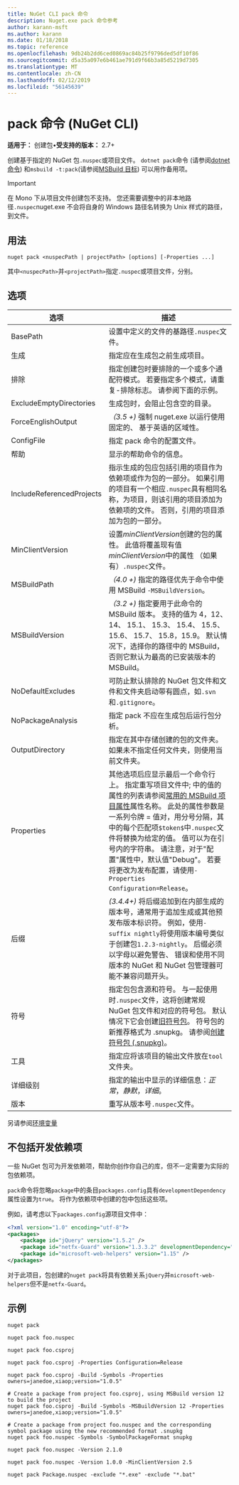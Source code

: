 ```yaml
---
title: NuGet CLI pack 命令
description: Nuget.exe pack 命令参考
author: karann-msft
ms.author: karann
ms.date: 01/18/2018
ms.topic: reference
ms.openlocfilehash: 9db24b2dd6ced0869ac84b25f9796ded5df10f86
ms.sourcegitcommit: d5a35a097e6b461ae791d9f66b3a85d5219d7305
ms.translationtype: MT
ms.contentlocale: zh-CN
ms.lasthandoff: 02/12/2019
ms.locfileid: "56145639"
---
```

# <a name="pack-command-nuget-cli"></a>pack 命令 (NuGet CLI)

**适用于：** 创建包&bullet;**受支持的版本：** 2.7+

创建基于指定的 NuGet 包`.nuspec`或项目文件。 `dotnet pack`命令 (请参阅[dotnet 命令](dotnet-Commands.md)) 和`msbuild -t:pack`(请参阅[MSBuild 目标](../reference/msbuild-targets.md)) 可以用作备用项。

> [!Important]
> 在 Mono 下从项目文件创建包不支持。 您还需要调整中的非本地路径`.nuspec`nuget.exe 不会将自身的 Windows 路径名转换为 Unix 样式的路径，到文件。

## <a name="usage"></a>用法

```cli
nuget pack <nuspecPath | projectPath> [options] [-Properties ...]
```

其中`<nuspecPath>`并`<projectPath>`指定`.nuspec`或项目文件，分别。

## <a name="options"></a>选项

| 选项 | 描述 |
| --- | --- |
| BasePath | 设置中定义的文件的基路径`.nuspec`文件。 |
| 生成 | 指定应在生成包之前生成项目。 |
| 排除 | 指定创建包时要排除的一个或多个通配符模式。 若要指定多个模式，请重复-排除标志。 请参阅下面的示例。 |
| ExcludeEmptyDirectories | 生成包时，会阻止包含空的目录。 |
| ForceEnglishOutput | *（3.5 +)* 强制 nuget.exe 以运行使用固定的、 基于英语的区域性。 |
| ConfigFile | 指定 pack 命令的配置文件。 |
| 帮助 | 显示的帮助命令的信息。 |
| IncludeReferencedProjects | 指示生成的包应包括引用的项目作为依赖项或作为包的一部分。 如果引用的项目有一个相应`.nuspec`具有相同名称，为项目，则该引用的项目添加为依赖项的文件。 否则，引用的项目添加为包的一部分。 |
| MinClientVersion | 设置*minClientVersion*创建的包的属性。 此值将覆盖现有值*minClientVersion*中的属性 （如果有）`.nuspec`文件。 |
| MSBuildPath | *（4.0 +)* 指定的路径优先于命令中使用 MSBuild `-MSBuildVersion`。 |
| MSBuildVersion | *（3.2 +)* 指定要用于此命令的 MSBuild 版本。 支持的值为 4，12、 14、 15.1、 15.3、 15.4、 15.5、 15.6、 15.7、 15.8，15.9。 默认情况下，选择你的路径中的 MSBuild，否则它默认为最高的已安装版本的 MSBuild。 |
| NoDefaultExcludes | 可防止默认排除的 NuGet 包文件和文件和文件夹启动带有圆点，如`.svn`和`.gitignore`。 |
| NoPackageAnalysis | 指定 pack 不应在生成包后运行包分析。 |
| OutputDirectory | 指定在其中存储创建的包的文件夹。 如果未不指定任何文件夹，则使用当前文件夹。 |
| Properties | 其他选项后应显示最后一个命令行上。 指定重写项目文件中; 中的值的属性的列表请参阅[常用的 MSBuild 项目属性](/visualstudio/msbuild/common-msbuild-project-properties)属性名称。 此处的属性参数是一系列令牌 = 值对，用分号分隔，其中的每个匹配项`$token$`中`.nuspec`文件将替换为给定的值。 值可以为在引号内的字符串。 请注意，对于"配置"属性中，默认值"Debug"。 若要将更改为发布配置，请使用`-Properties Configuration=Release`。 |
| 后缀 | *(3.4.4+)* 将后缀追加到在内部生成的版本号，通常用于追加生成或其他预发布版本标识符。 例如，使用`-suffix nightly`将使用版本编号类似于创建包`1.2.3-nightly`。 后缀必须以字母以避免警告、 错误和使用不同版本的 NuGet 和 NuGet 包管理器可能不兼容问题开头。 |
| 符号 | 指定包包含源和符号。 与一起使用时`.nuspec`文件，这将创建常规 NuGet 包文件和对应的符号包。 默认情况下它会创建[旧符号包](../create-packages/Symbol-Packages.md)。 符号包的新推荐格式为 .snupkg。 请参阅[创建符号包 (.snupkg)](../create-packages/Symbol-Packages-snupkg.md)。 |
| 工具 | 指定应将该项目的输出文件放在`tool`文件夹。 |
| 详细级别 | 指定的输出中显示的详细信息：*正常*，*静默*，*详细*。 |
| 版本 | 重写从版本号`.nuspec`文件。 |

另请参阅[环境变量](cli-ref-environment-variables.md)

## <a name="excluding-development-dependencies"></a>不包括开发依赖项

一些 NuGet 包可为开发依赖项，帮助你创作你自己的库，但不一定需要为实际的包依赖项。

`pack`命令将忽略`package`中的条目`packages.config`具有`developmentDependency`属性设置为`true`。 将作为依赖项中创建的包中包括这些项。

例如，请考虑以下`packages.config`源项目文件中：

```xml
<?xml version="1.0" encoding="utf-8"?>
<packages>
    <package id="jQuery" version="1.5.2" />
    <package id="netfx-Guard" version="1.3.3.2" developmentDependency="true" />
    <package id="microsoft-web-helpers" version="1.15" />
</packages>
```

对于此项目，包创建的`nuget pack`将具有依赖关系`jQuery`并`microsoft-web-helpers`但不是`netfx-Guard`。

## <a name="examples"></a>示例

```cli
nuget pack

nuget pack foo.nuspec

nuget pack foo.csproj

nuget pack foo.csproj -Properties Configuration=Release

nuget pack foo.csproj -Build -Symbols -Properties owners=janedoe,xiaop;version="1.0.5"

# Create a package from project foo.csproj, using MSBuild version 12 to build the project
nuget pack foo.csproj -Build -Symbols -MSBuildVersion 12 -Properties owners=janedoe,xiaop;version="1.0.5"

# Create a package from project foo.nuspec and the corresponding symbol package using the new recommended format .snupkg
nuget pack foo.nuspec -Symbols -SymbolPackageFormat snupkg

nuget pack foo.nuspec -Version 2.1.0

nuget pack foo.nuspec -Version 1.0.0 -MinClientVersion 2.5

nuget pack Package.nuspec -exclude "*.exe" -exclude "*.bat"
```
